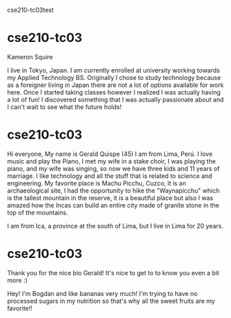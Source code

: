 
cse210-tc03test


# cse210-tc03

Kameron Squire

I live in Tokyo, Japan. I am currently enrolled at university working towards
my Applied Technology BS. Originally I chose to study technology because as a 
foreigner living in Japan there are not a lot of options available for work 
here. Once I started taking classes however I realized I was actually having a
 lot of fun! I discovered something that I was actually passionate about and I
  can't wait to see what the future holds!


# cse210-tc03

Hi everyone, My name is Gerald Quispe (45) I am from Lima, Perú. I love music and play the Piano, I met my wife in a stake choir, I was playing the piano, and my wife was singing, so now we have three kids and 11 years of marriage. I like technology and all the stuff that is related to science and engineering. My favorite place is Machu Picchu, Cuzco, it is an archaeological site, I had the opportunity to hike the "Waynapicchu" which is the tallest mountain in the reserve, it is a beautiful place but also I was amazed how the Incas can build an entire city made of granite stone in the top of the mountains.

I am from Ica, a province at the south of Lima, but I live in Lima for 20 years.

# cse210-tc03


Thank you for the nice bio Gerald!
It's nice to get to to know you even a bit more :)

Hey!
I'm Bogdan and like bananas very much!
I'm trying to have no processed sugars in my nutrition so that's why all the sweet fruits are my favorite!!

